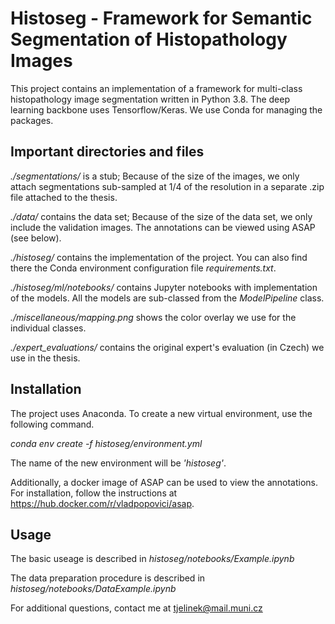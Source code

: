 
# Histoseg - Framework for Semantic Segmentation of Histopathology Images

This project contains an implementation of a framework for multi-class histopathology image segmentation written in Python 3.8. The deep learning backbone uses Tensorflow/Keras. We use Conda for managing the packages.


## Important directories and files

*./segmentations/* is a stub; Because of the size of the images, we only 
attach segmentations sub-sampled at 1/4 of the resolution in a 
separate .zip file attached to the thesis.

*./data/* contains the data set; Because of the size of the data set, we only include the validation images. The annotations can be viewed using ASAP (see below).

*./histoseg/* contains the implementation  of the project. You can also find there the Conda environment configuration file *requirements.txt*.

*./histoseg/ml/notebooks/* contains Jupyter notebooks with implementation of the models. All the models are sub-classed from the *ModelPipeline* class.

*./miscellaneous/mapping.png* shows the color overlay we use for the individual classes.
 
 *./expert_evaluations/* contains the original expert's evaluation (in Czech) we use in the thesis.
## Installation
The project uses Anaconda. To create a new virtual environment,
use the following command.

*conda env create -f histoseg/environment.yml*

The name of the new environment will be *'histoseg'*.

Additionally, a docker image of ASAP can be used to view the annotations.
For installation, follow the instructions at https://hub.docker.com/r/vladpopovici/asap.


## Usage

The basic useage is described in
*histoseg/notebooks/Example.ipynb*

The data preparation procedure is described in
*histoseg/notebooks/DataExample.ipynb*

For additional questions, contact me at tjelinek@mail.muni.cz


